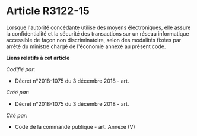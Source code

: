# Article R3122-15

Lorsque l'autorité concédante utilise des moyens électroniques, elle assure la confidentialité et la sécurité des
transactions sur un réseau informatique accessible de façon non discriminatoire, selon des modalités fixées par arrêté du
ministre chargé de l'économie annexé au présent code.

**Liens relatifs à cet article**

_Codifié par_:

  - Décret n°2018-1075 du 3 décembre 2018 - art.

_Créé par_:

  - Décret n°2018-1075 du 3 décembre 2018 - art.

_Cité par_:

  - Code de la commande publique - art. Annexe (V)

